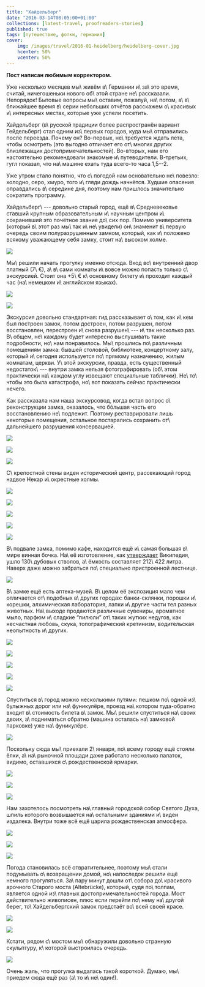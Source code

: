 ```yaml
---
title: "Хайдельберг"
date: "2016-03-14T08:05:00+01:00"
collections: [latest-travel, proofreaders-stories]
published: true
tags: [путешествие, фотки, германия]
cover:
    img: /images/travel/2016-01-heidelberg/heidelberg-cover.jpg
    hcenter: 50%
    vcenter: 50%
---
```


**Пост написан любимым корректором.**

Уже несколько месяцев мы\ живём в\ Германии и\ за\ это время, считай,
ничегошеньки нового об\ этой стране не\ рассказали. Непорядок! Бытовые вопросы
мы\ оставим, пожалуй, на\ потом, а\ в\ ближайшее время в\ серии небольших
отчётов расскажем о\ красивых и\ интересных местах, которые уже успели посетить.

<!--more-->

Хайдельберг (в\ русской традиции более распространён вариант Гейдельберг) стал
одним из\ первых городов, куда мы\ отправились после переезда. Почему он?
Во-первых, не\ требуется ждать лета, чтобы осмотреть (это выгодно отличает его
от\ многих других близлежащих достопримечательностей). Во-вторых, нам его
настоятельно рекомендовали знакомые и\ путеводители. В-третьих, гугл показал,
что на\ машине ехать туда всего-то часа 1,5--2.

Уже утром стало понятно, что с\ погодой нам основательно не\ повезло: холодно,
серо, хмуро, того и\ гляди дождь начнётся. Худшие опасения оправдались
в\ середине дня, поэтому нам пришлось значительно сократить программу.

Хайдельберг\ --- довольно старый город, ещё в\ Средневековье ставший крупным
образовательным и\ научным центром и\ сохранивший это почётное звание до\ сих
пор. Помимо университета (который в\ этот раз мы\ так и\ не\ увидели)
он\ знаменит в\ первую очередь своим полуразрушенным замком, который, как
и\ положено всякому уважающему себя замку, стоит на\ высоком холме.

![](/images/travel/2016-01-heidelberg/heidelberg-schloss.jpg)

Мы\ решили начать прогулку именно отсюда. Вход во\ внутренний двор платный
(7\ €), а\ в\ сами комнаты и\ вовсе можно попасть только с\ экскурсией. Стоит
она +5\ € к\ основному билету и\ проходит каждый час (на\ немецком
и\ английском языках).

![](/images/travel/2016-01-heidelberg/heidelberg-schloss-yard-1.jpg)

![](/images/travel/2016-01-heidelberg/heidelberg-schloss-yard-2.jpg)

Экскурсия довольно стандартная: гид рассказывает о\ том, как и\ кем был
построен замок, потом достроен, потом разрушен, потом восстановлен, перестроен
и\ снова разрушен\ --- и\ так несколько раз. В\ общем, не\ каждому будет
интересно выслушивать такие подробности, но\ нам понравилось. Мы\ прошлись
по\ различным помещениям замка: бывшей столовой, библиотеке, концертному залу,
который и\ сегодня используется по\ прямому назначению, жилым комнатам, церкви.
У\ этой экскурсии, правда, есть существенный недостаток\ --- внутри замка нельзя
фотографировать (об\ этом практически на\ каждом углу извещают специальные
таблички). Не\ то\ чтобы это была катастрофа, но\ вот показать сейчас
практически нечего.

Как рассказала нам наша экскурсовод, когда встал вопрос о\ реконструкции замка,
оказалось, что бóльшая часть его восстановлению не\ подлежит. Поэтому
реставрировали лишь некоторые помещения, остальное постарались сохранить
от\ дальнейшего разрушения консервацией.

![](/images/travel/2016-01-heidelberg/heidelberg-schloss-ruins-1.jpg)

![](/images/travel/2016-01-heidelberg/heidelberg-schloss-ruins-2.jpg)

![](/images/travel/2016-01-heidelberg/heidelberg-schloss-ruins-3.jpg)

С\ крепостной стены виден исторический центр, рассекающий город надвое Некар
и\ окрестные холмы.

![](/images/travel/2016-01-heidelberg/heidelberg-view-1.jpg)

![](/images/travel/2016-01-heidelberg/heidelberg-view-2.jpg)

![](/images/travel/2016-01-heidelberg/heidelberg-view-3.jpg)

![](/images/travel/2016-01-heidelberg/heidelberg-view-4.jpg)

![](/images/travel/2016-01-heidelberg/heidelberg-view-5.jpg)

В\ подвале замка, помимо кафе, находится ещё и\ самая большая в\ мире винная
бочка. На\ её изготовление, как [утверждает][wiki] Википедия, ушло 130\ дубовых
стволов, а\ ёмкость составляет 212\ 422 литра. Наверх даже можно забраться
по\ специально пристроенной лестнице.

![](/images/travel/2016-01-heidelberg/heidelberg-barrel.jpg)

В\ замке ещё есть аптека-музей. В\ целом её экспозиция мало чем отличается
от\ подобных в\ других городах: банки-склянки, порошки и\ корешки, алхимическая
лаборатория, лапки и\ другие части тел разных животных. На\ выходе продаются
различные сувениры, ароматное мыло, парфюм и\ сладкие “пилюли” от\ таких жутких
недугов, как несчастная любовь, скука, топографический кретинизм, водительская
неопытность и\ других.

![](/images/travel/2016-01-heidelberg/heidelberg-apotheke-1.jpg)

![](/images/travel/2016-01-heidelberg/heidelberg-apotheke-2.jpg)

![](/images/travel/2016-01-heidelberg/heidelberg-apotheke-3.jpg)

![](/images/travel/2016-01-heidelberg/heidelberg-apotheke-4.jpg)

![](/images/travel/2016-01-heidelberg/heidelberg-apotheke-5.jpg)

Спуститься в\ город можно несколькими путями: пешком по\ одной из\ булыжных
дорог или на\ фуникулёре, проезд на\ котором туда-обратно входит в\ стоимость
билета в\ замок. Мы\ решили спуститься на\ своих двоих, а\ подниматься обратно
(машина осталась на\ замковой парковке) уже на\ фуникулёре.

![](/images/travel/2016-01-heidelberg/heidelberg-funicular.jpg)

Поскольку сюда мы\ приехали 2\ января, по\ всему городу ещё стояли ёлки,
а\ на\ рыночной площади даже работало несколько палаток, видимо, оставшихся
с\ рождественской ярмарки.

![](/images/travel/2016-01-heidelberg/heidelberg-city-1.jpg)

![](/images/travel/2016-01-heidelberg/heidelberg-city-2.jpg)

![](/images/travel/2016-01-heidelberg/heidelberg-city-3.jpg)

Нам захотелось посмотреть на\ главный городской собор Святого Духа, шпиль
которого возвышается на\ остальными зданиями и\ виден издалека. Внутри тоже всё
ещё царила рождественская атмосфера.

![](/images/travel/2016-01-heidelberg/heidelberg-cathedral-1.jpg)

![](/images/travel/2016-01-heidelberg/heidelberg-cathedral-2.jpg)

![](/images/travel/2016-01-heidelberg/heidelberg-cathedral-3.jpg)

Погода становилась всё отвратительнее, поэтому мы\ стали подумывать
о\ возвращении домой, но\ напоследок решили ещё немного прогуляться. За\ пару
минут дошли от\ собора до\ красивого арочного Старого моста (Altebrücke),
который, судя по\ толпам, является одной из\ главных достопримечательностей
города. Мост действительно живописен, плюс если перейти по\ нему на\ другой
берег, то\ Хайдельбергский замок предстаёт во\ всей своей красе.

![](/images/travel/2016-01-heidelberg/heidelberg-bridge-1.jpg)

![](/images/travel/2016-01-heidelberg/heidelberg-bridge-2.jpg)

Кстати, рядом с\ мостом мы\ обнаружили довольно странную скульптуру, к\ которой
выстроилась очередь.

![](/images/travel/2016-01-heidelberg/heidelberg-sculpture.jpg)

Очень жаль, что прогулка выдалась такой короткой. Думаю, мы\ приедем сюда ещё
раз (а\ то и\ не\ один!).

[wiki]: https://ru.wikipedia.org/wiki/Гейдельбергская_бочка
